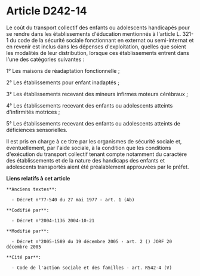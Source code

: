 # Article D242-14

Le coût du transport collectif des enfants ou adolescents handicapés pour se rendre dans les établissements d'éducation
mentionnés à l'article L. 321-1 du code de la sécurité sociale fonctionnant en externat ou semi-internat et en revenir est
inclus dans les dépenses d'exploitation, quelles que soient les modalités de leur distribution, lorsque ces établissements
entrent dans l'une des catégories suivantes :

1° Les maisons de réadaptation fonctionnelle ;

2° Les établissements pour enfant inadaptés ;

3° Les établissements recevant des mineurs infirmes moteurs cérébraux ;

4° Les établissements recevant des enfants ou adolescents atteints d'infirmités motrices ;

5° Les établissements recevant des enfants ou adolescents atteints de déficiences sensorielles.

Il est pris en charge à ce titre par les organismes de sécurité sociale et, éventuellement, par l'aide sociale, à la
condition que les conditions d'exécution du transport collectif tenant compte notamment du caractère des établissements et de
la nature des handicaps des enfants et adolescents transportés aient été préalablement approuvées par le préfet.

**Liens relatifs à cet article**

	**Anciens textes**:

	  - Décret n°77-540 du 27 mai 1977 - art. 1 (Ab)

	**Codifié par**:

	  - Décret n°2004-1136 2004-10-21

	**Modifié par**:

	  - Décret n°2005-1589 du 19 décembre 2005 - art. 2 () JORF 20 décembre 2005

	**Cité par**:

	  - Code de l'action sociale et des familles - art. R542-4 (V)
